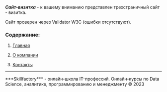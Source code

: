 ***Сайт-визитка*** - к вашему вниманию представлен трехстраничный сайт - визитка.

Сайт проверен через Validator W3C (ошибки отсутствуют).

### Cодержание:
1. [Главная](site/index.html)


2. [О компании](site/pages/about.html)
 

3. [Контакты](site/pages/contacts.html)

<hr>
***Skillfactory*** -  oнлайн-школа IT-профессий. Онлайн-курсы по Data Science, аналитике, программированию и менеджменту © 2023
